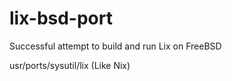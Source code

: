 # lix-bsd-port

Successful attempt to build and run Lix on FreeBSD

usr/ports/sysutil/lix (Like Nix)
